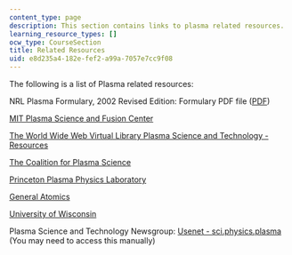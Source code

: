 ```yaml
---
content_type: page
description: This section contains links to plasma related resources.
learning_resource_types: []
ocw_type: CourseSection
title: Related Resources
uid: e8d235a4-182e-fef2-a99a-7057e7cc9f08
---
```


The following is a list of Plasma related resources:

NRL Plasma Formulary, 2002 Revised Edition: Formulary PDF file ([PDF](https://emandpplabs.nscee.edu/notes/NRL_FORMULARY_02.pdf))

[MIT Plasma Science and Fusion Center](http://www.psfc.mit.edu/)

[The World Wide Web Virtual Library Plasma Science and Technology - Resources](http://www.plasmas.org/resources.htm)

[The Coalition for Plasma Science](http://www.plasmacoalition.org/)

[Princeton Plasma Physics Laboratory](http://www.pppl.gov/)

[General Atomics](http://fusion.gat.com/global/Home)

[University of Wisconsin](http://sprott.physics.wisc.edu/fusion.htm)

Plasma Science and Technology Newsgroup: [Usenet - sci.physics.plasma](http://groups.google.com/group/sci.physics.plasma/topics) (You may need to access this manually)